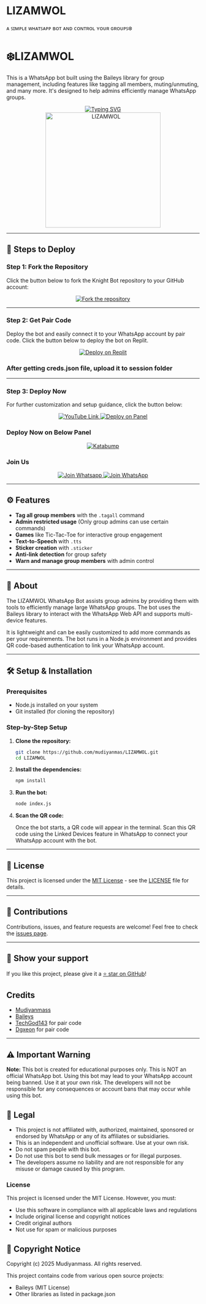 # LIZAMWOL
ᴀ ꜱɪᴍᴩʟᴇ ᴡʜᴀᴛꜱᴀᴩᴩ ʙᴏᴛ ᴀɴᴅ ᴄᴏɴᴛʀᴏʟ ʏᴏᴜʀ ɢʀᴏᴜᴩꜱ❄️
# ❄️LIZAMWOL 

This is a WhatsApp bot built using the Baileys library for group management, including features like tagging all members, muting/unmuting, and many more. It's designed to help admins efficiently manage WhatsApp groups.

<div align="center"> 
  <a href="https://git.io/typing-svg"> 
    <img src="https://readme-typing-svg.demolab.com?font=Ribeye&size=50&pause=1000&color=33ff00&center=true&width=910&height=100&lines=LIZAMWOL;Multi+Device+Whatsapp+Bot;Coded+By+mudiyan" alt="Typing SVG" />
  </a> 
</div> 

<div align="center"> 
  <a href="https://chat.whatsapp.com/IDik0Yl1FnVGE6kiXsKUAG"> 
    <img src="https://github.com/mudiyanmas/LIZAMWOL/blob/main/assets/bot_image.jpg" alt="LIZAMWOL" height="300"> 
  </a> 
</div>

---

## 🚀 Steps to Deploy

### Step 1: Fork the Repository

Click the button below to fork the Knight Bot repository to your GitHub account:

<div align="center">
  <a href="https://github.com/mudiyanmas/LIZAMWOL/fork">
    <img src="https://img.shields.io/badge/Fork-Repository-blue?style=for-the-badge" alt="Fork the repository"/>
  </a>
</div>

---

### Step 2: Get Pair Code

Deploy the bot and easily connect it to your WhatsApp account by pair code. Click the button below to deploy the bot on Replit.

<div align="center">
  <a href="https://replit.com/@DGXeon/Xeon-PairCode?v=1" target="_blank">
    <img src="https://img.shields.io/badge/GET%20PAIR%20CODE-Replit-success?style=for-the-badge" alt="Deploy on Replit"/>
  </a>
</div>


### After getting creds.json file, upload it to session folder

---

### Step 3: Deploy Now

For further customization and setup guidance, click the button below:

<div align="center">
  <a href="https://chat.whatsapp.com/IDik0Yl1FnVGE6kiXsKUAG">
    <img src="https://img.shields.io/badge/Deploy Tutorial-dc3545?style=for-the-badge&logo=youtube" alt="YouTube Link"/>
  </a>
  <a href="https://bot-hosting.net/?aff=1068419752923508776">
    <img src="https://img.shields.io/badge/Deploy on Panel-28a745?style=for-the-badge" alt="Deploy on Panel"/>
  </a>
</div>


### Deploy Now on Below Panel
<div align="center">
<a href="https://dashboard.katabump.com/auth/login#d6b7d6" target="_blank">
  <img src="https://img.shields.io/badge/Katabump-D6B7D6?style=for-the-badge&logo=server&logoColor=black" alt="Katabump"/>
</a>
</div>

### Join Us

<div align="center">
  <a href="https://chat.whatsapp.com/IDik0Yl1FnVGE6kiXsKUAG">
    <img src="https://img.shields.io/badge/Join%20Telegram-0078E7?style=for-the-badge&logo=whatsapp&logoColor=white" alt="Join Whatsapp"/>
  </a>
  <a href="https://chat.whatsapp.com/IDik0Yl1FnVGE6kiXsKUAG">
    <img src="https://img.shields.io/badge/Join%20WhatsApp-25D366?style=for-the-badge&logo=whatsapp&logoColor=white" alt="Join WhatsApp"/>
  </a>
</div>

---

## ⚙️ Features

- **Tag all group members** with the `.tagall` command
- **Admin restricted usage** (Only group admins can use certain commands)
- **Games** like Tic-Tac-Toe for interactive group engagement
- **Text-to-Speech** with `.tts`
- **Sticker creation** with `.sticker`
- **Anti-link detection** for group safety
- **Warn and manage group members** with admin control

---

## 📖 About

The LIZAMWOL WhatsApp Bot assists group admins by providing them with tools to efficiently manage large WhatsApp groups. The bot uses the Baileys library to interact with the WhatsApp Web API and supports multi-device features.

It is lightweight and can be easily customized to add more commands as per your requirements. The bot runs in a Node.js environment and provides QR code-based authentication to link your WhatsApp account.

---

## 🛠️ Setup & Installation

### Prerequisites

- Node.js installed on your system
- Git installed (for cloning the repository)

### Step-by-Step Setup

1. **Clone the repository:**

    ```bash
    git clone https://github.com/mudiyanmas/LIZAMWOL.git
    cd LIZAMWOL
    ```

2. **Install the dependencies:**

    ```bash
    npm install
    ```

3. **Run the bot:**

    ```bash
    node index.js
    ```

4. **Scan the QR code:**

    Once the bot starts, a QR code will appear in the terminal. Scan this QR code using the Linked Devices feature in WhatsApp to connect your WhatsApp account with the bot.

---


## 📄 License

This project is licensed under the [MIT License](https://opensource.org/licenses/MIT) - see the [LICENSE](https://github.com/mudiyanmas/LIZAMWOL/blob/main/LICENSE) file for details.

---

## 🙌 Contributions

Contributions, issues, and feature requests are welcome! Feel free to check the [issues page](https://github.com/mudiyanmas/LIZAMWOL/issues).

---

## 🌟 Show your support

If you like this project, please give it a [⭐️ star on GitHub](https://github.com/mudiyanmas/LIZAMWOL)!


## Credits

- [Mudiyanmass](https://github.com/mudiyanmas/LIZAMWOL)
- [Baileys](https://github.com/adiwajshing/Baileys)
- [TechGod143](https://github.com/TechGod143) for pair code
- [Dgxeon](https://github.com/Dgxeon) for pair code

---

## ⚠️ Important Warning

**Note:** This bot is created for educational purposes only. This is NOT an official WhatsApp bot. Using this bot may lead to your WhatsApp account being banned. Use it at your own risk. The developers will not be responsible for any consequences or account bans that may occur while using this bot.

## 📝 Legal

- This project is not affiliated with, authorized, maintained, sponsored or endorsed by WhatsApp or any of its affiliates or subsidiaries.
- This is an independent and unofficial software. Use at your own risk.
- Do not spam people with this bot.
- Do not use this bot to send bulk messages or for illegal purposes.
- The developers assume no liability and are not responsible for any misuse or damage caused by this program.

### License
This project is licensed under the MIT License. However, you must:
- Use this software in compliance with all applicable laws and regulations
- Include original license and copyright notices
- Credit original authors
- Not use for spam or malicious purposes

## 📜 Copyright Notice

Copyright (c) 2025 Mudiyanmass. All rights reserved.

This project contains code from various open source projects:
- Baileys (MIT License)
- Other libraries as listed in package.json
